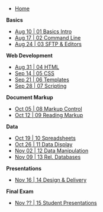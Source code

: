 <!-- docs/_sidebar.md -->

* [Home](/)

**Basics**
* [Aug 10 | 01 Basics Intro](01-basics.md)
* [Aug 17 | 02 Command Line](02-commandline.md)
* [Aug 24 | 03 SFTP & Editors](03-sftp-editors.md)

**Web Development**
* [Aug 31 | 04 HTML](04-html.md)
* [Sep 14 | 05 CSS](05-css.md)
* [Sep 21 | 06 Templates](06-templates.md)
* [Sep 28 | 07 Scripting](07-scripting.md)

**Document Markup**
* [Oct 05 | 08 Markup Control](08-markup-control.md)
* [Oct 12 | 09 Reading Markup](09-reading-markup.md)

**Data**
* [Oct 19 | 10 Spreadsheets](10-spreadsheets.md)
* [Oct 26 | 11 Data Display](11-data-display.md)
* [Nov 02 | 12 Data Manipulation](12-data-manipulation.md)
* [Nov 09 | 13 Rel. Databases](13-databases.md)

**Presentations**
* [Nov 16 | 14 Design & Delivery](14-design-delivery.md)

**Final Exam**
* [Nov ?? | 15 Student Presentations](15-final-presentations.md)
